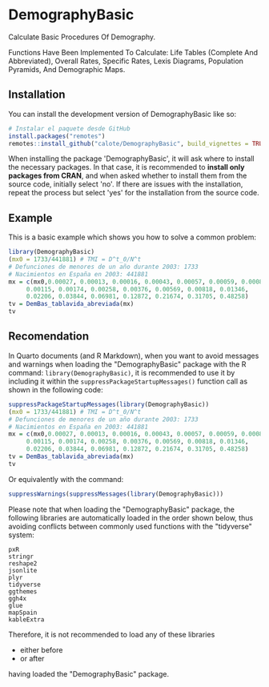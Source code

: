 
# DemographyBasic

<!-- badges: start -->
<!-- badges: end -->

Calculate Basic Procedures Of Demography.


Functions Have Been Implemented To Calculate: Life Tables (Complete And Abbreviated), 
Overall Rates, Specific Rates, Lexis Diagrams, Population Pyramids, And Demographic Maps.

## Installation

You can install the development version of DemographyBasic like so:

``` r
# Instalar el paquete desde GitHub
install.packages("remotes")
remotes::install_github("calote/DemographyBasic", build_vignettes = TRUE)
```

When installing the package 'DemographyBasic', it will ask where to install the necessary packages. In that case, it is recommended to **install only packages from CRAN**, and when asked whether to install them from the source code, initially select 'no'. If there are issues with the installation, repeat the process but select 'yes' for the installation from the source code.

## Example

This is a basic example which shows you how to solve a common problem:

```r
library(DemographyBasic)
(mx0 = 1733/441881) # TMI = D^t_0/N^t 
# Defunciones de menores de un año durante 2003: 1733
# Nacimientos en España en 2003: 441881
mx = c(mx0,0.00027, 0.00013, 0.00016, 0.00043, 0.00057, 0.00059, 0.00081,
     0.00115, 0.00174, 0.00258, 0.00376, 0.00569, 0.00818, 0.01346,
     0.02206, 0.03844, 0.06981, 0.12872, 0.21674, 0.31705, 0.48258)
tv = DemBas_tablavida_abreviada(mx)
tv
```

## Recomendation

In Quarto documents (and R Markdown), when you want to avoid messages and warnings 
when loading the "DemographyBasic" package with the R command:
`library(DemographyBasic)`, it is recommended to use it by including it within 
the `suppressPackageStartupMessages()` function call as shown in the following code:

```r
suppressPackageStartupMessages(library(DemographyBasic))
(mx0 = 1733/441881) # TMI = D^t_0/N^t 
# Defunciones de menores de un año durante 2003: 1733
# Nacimientos en España en 2003: 441881
mx = c(mx0,0.00027, 0.00013, 0.00016, 0.00043, 0.00057, 0.00059, 0.00081,
     0.00115, 0.00174, 0.00258, 0.00376, 0.00569, 0.00818, 0.01346,
     0.02206, 0.03844, 0.06981, 0.12872, 0.21674, 0.31705, 0.48258)
tv = DemBas_tablavida_abreviada(mx)
tv
```

Or equivalently with the command:

```r
suppressWarnings(suppressMessages(library(DemographyBasic)))
```

Please note that when loading the "DemographyBasic" package, the following libraries 
are automatically loaded in the order shown below, thus avoiding conflicts between 
commonly used functions with the "tidyverse" system:

```
pxR
stringr
reshape2
jsonlite
plyr
tidyverse
ggthemes
ggh4x
glue
mapSpain
kableExtra
```

Therefore, it is not recommended to load any of these libraries

- either before 
- or after 

having loaded the "DemographyBasic" package.
